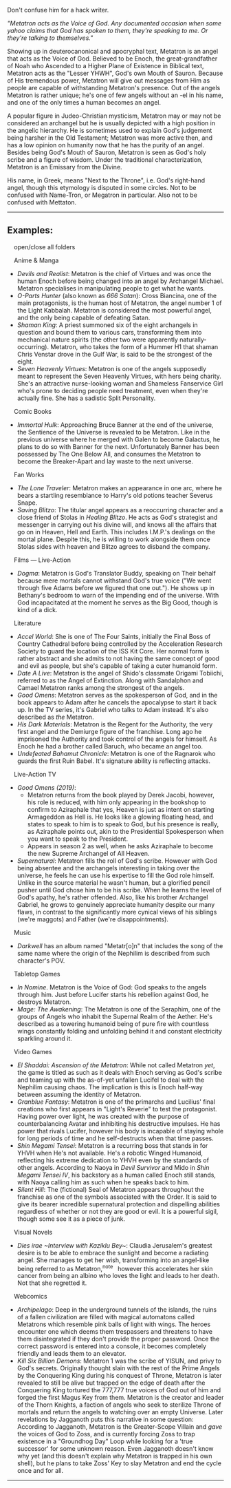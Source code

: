 Don't confuse him for a hack writer.

_"Metatron acts as the Voice of God. Any documented occasion when some yahoo claims that God has spoken to them, they're speaking to me. Or they're talking to themselves."_

Showing up in deuterocanonical and apocryphal text, Metatron is an angel that acts as the Voice of God. Believed to be Enoch, the great-grandfather of Noah who Ascended to a Higher Plane of Existence in Biblical text, Metatron acts as the "Lesser YHWH", God's own Mouth of Sauron. Because of His tremendous power, Metatron will give out messages from Him as people are capable of withstanding Metatron's presence. Out of the angels Metatron is rather unique; he's one of few angels without an -el in his name, and one of the only times a human becomes an angel.

A popular figure in Judeo-Christian mysticism, Metatron may or may not be considered an archangel but he is usually depicted with a high position in the angelic hierarchy. He is sometimes used to explain God's judgement being harsher in the Old Testament; Metatron was more active then, and has a low opinion on humanity now that he has the purity of an angel. Besides being God's Mouth of Sauron, Metatron is seen as God's holy scribe and a figure of wisdom. Under the traditional characterization, Metatron is an Emissary from the Divine.

His name, in Greek, means "Next to the Throne", i.e. God's right-hand angel, though this etymology is disputed in some circles. Not to be confused with Name-Tron, or Megatron in particular. Also not to be confused with Mettaton.

___

## Examples:

    open/close all folders 

    Anime & Manga 

-   _Devils and Realist_: Metatron is the chief of Virtues and was once the human Enoch before being changed into an angel by Archangel Michael. Metatron specialises in manipulating people to get what he wants.
-   _O-Parts Hunter_ (also known as _666 Satan_): Cross Biancina, one of the main protagonists, is the human host of Metatron, the angel number 1 of the Light Kabbalah. Metatron is considered the most powerful angel, and the only being capable of defeating Satan.
-   _Shaman King_: A priest summoned six of the eight archangels in question and bound them to various cars, transforming them into mechanical nature spirits (the other two were apparently naturally-occurring). Metatron, who takes the form of a Hummer H1 that shaman Chris Venstar drove in the Gulf War, is said to be the strongest of the eight.
-   _Seven Heavenly Virtues_: Metatron is one of the angels supposedly meant to represent the Seven Heavenly Virtues, with hers being charity. She's an attractive nurse-looking woman and Shameless Fanservice Girl who's prone to deciding people need treatment, even when they're actually fine. She has a sadistic Split Personality.

    Comic Books 

-   _Immortal Hulk_: Approaching Bruce Banner at the end of the universe, the Sentience of the Universe is revealed to be Metatron. Like in the previous universe where he merged with Galen to become Galactus, he plans to do so with Banner for the next. Unfortunately Banner has been possessed by The One Below All, and consumes the Metatron to become the Breaker-Apart and lay waste to the next universe.

    Fan Works 

-   _The Lone Traveler_: Metatron makes an appearance in one arc, where he bears a startling resemblance to Harry's old potions teacher Severus Snape.
-   _Saving Blitzo_: The titular angel appears as a reoccurring character and a close friend of Stolas in _Healing Blitzo_. He acts as God's strategist and messenger in carrying out his divine will, and knows all the affairs that go on in Heaven, Hell and Earth. This includes I.M.P.'s dealings on the mortal plane. Despite this, he is willing to work alongside them once Stolas sides with heaven and Blitzo agrees to disband the company.

    Films — Live-Action 

-   _Dogma_: Metatron is God's Translator Buddy, speaking on Their behalf because mere mortals cannot withstand God's true voice ("We went through five Adams before we figured that one out."). He shows up in Bethany's bedroom to warn of the impending end of the universe. With God incapacitated at the moment he serves as the Big Good, though is kind of a dick.

    Literature 

-   _Accel World_: She is one of The Four Saints, initially the Final Boss of Country Cathedral before being controlled by the Acceleration Research Society to guard the location of the ISS Kit Core. Her normal form is rather abstract and she admits to not having the same concept of good and evil as people, but she's capable of taking a cuter humanoid form.
-   _Date A Live_: Metatron is the angel of Shido's classmate Origami Tobiichi, referred to as the Angel of Extinction. Along with Sandalphon and Camael Metatron ranks among the strongest of the angels.
-   _Good Omens_: Metatron serves as the spokesperson of God, and in the book appears to Adam after he cancels the apocalypse to start it back up. In the TV series, it's Gabriel who talks to Adam instead. It's also described as _the_ Metatron.
-   _His Dark Materials_: Metatron is the Regent for the Authority, the very first angel and the Demiurge figure of the franchise. Long ago he imprisoned the Authority and took control of the angels for himself. As Enoch he had a brother called Baruch, who became an angel too.
-   _Undefeated Bahamut Chronicle_: Metatron is one of the Ragnarok who guards the first Ruin Babel. It's signature ability is reflecting attacks.

    Live-Action TV 

-   _Good Omens (2019)_:
    -   Metatron returns from the book played by Derek Jacobi, however, his role is reduced, with him only appearing in the bookshop to confirm to Aziraphale that yes, Heaven is just as intent on starting Armageddon as Hell is. He looks like a glowing floating head, and states to speak to him is to speak to God, but his presence is really, as Aziraphale points out, akin to the Presidential Spokesperson when you want to speak to the President.
    -   Appears in season 2 as well, when he asks Aziraphale to become the new Supreme Archangel of All Heaven.
-   _Supernatural_: Metatron fills the roll of God's scribe. However with God being absentee and the archangels interesting in taking over the universe, he feels he can use his expertise to fill the God role himself. Unlike in the source material he wasn't human, but a glorified pencil pusher until God chose him to be his scribe. When he learns the level of God's apathy, he's rather offended. Also, like his brother Archangel Gabriel, he grows to genuinely appreciate humanity despite our many flaws, in contrast to the significantly more cynical views of his siblings (we're maggots) and Father (we're disappointments).

    Music 

-   _Darkwell_ has an album named "Metatr\[o\]n" that includes the song of the same name where the origin of the Nephilim is described from such character's POV.

    Tabletop Games 

-   _In Nomine_. Metatron is the Voice of God: God speaks to the angels through him. Just before Lucifer starts his rebellion against God, he destroys Metatron.
-   _Mage: The Awakening_: The Metatron is one of the Seraphim, one of the groups of Angels who inhabit the Supernal Realm of the Aether. He's described as a towering humanoid being of pure fire with countless wings constantly folding and unfolding behind it and constant electricity sparkling around it.

    Video Games 

-   _El Shaddai: Ascension of the Metatron_: While not called Metatron _yet_, the game is titled as such as it deals with Enoch serving as God's scribe and teaming up with the as-of-yet unfallen Lucifel to deal with the Nephilim causing chaos. The implication is this is Enoch half-way between assuming the identity of Metatron.
-   _Granblue Fantasy_: Metatron is one of the primarchs and Lucilius' final creations who first appears in "Light's Reverie" to test the protagonist. Having power over light, he was created with the purpose of counterbalancing Avatar and inhibiting his destructive impulses. He has power that rivals Lucifer, however his body is incapable of staying whole for long periods of time and he self-destructs when that time passes.
-   _Shin Megami Tensei_: Metatron is a recurring boss that stands in for YHVH when He's not available. He's a robotic Winged Humanoid, reflecting his extreme dedication to YHVH even by the standards of other angels. According to Naoya in _Devil Survivor_ and Mido in _Shin Megami Tensei IV_, his backstory as a human called Enoch still stands, with Naoya calling him as such when he speaks back to him.
-   _Silent Hill_: The (fictional) Seal of Metatron appears throughout the franchise as one of the symbols associated with the Order. It is said to give its bearer incredible supernatural protection and dispelling abilities regardless of whether or not they are good or evil. It is a powerful sigil, though some see it as a piece of junk.

    Visual Novels 

-   _Dies irae ~Interview with Kaziklu Bey~_: Claudia Jerusalem's greatest desire is to be able to embrace the sunlight and become a radiating angel. She manages to get her wish, transforming into an angel-like being referred to as Metatron,<sup>note&nbsp;</sup>  however this accelerates her skin cancer from being an albino who loves the light and leads to her death. Not that she regretted it.

    Webcomics 

-   _Archipelago_: Deep in the underground tunnels of the islands, the ruins of a fallen civilization are filled with magical automatons called Metatrons which resemble pink balls of light with wings. The heroes encounter one which deems them trespassers and threatens to have them disintegrated if they don't provide the proper password. Once the correct password is entered into a console, it becomes completely friendly and leads them to an elevator.
-   _Kill Six Billion Demons_: Metatron 1 was the scribe of YISUN, and privy to God's secrets. Originally thought slain with the rest of the Prime Angels by the Conquering King during his conquest of Throne, Metatron is later revealed to still be alive but trapped on the edge of death after the Conquering King tortured the 777,777 true voices of God out of him and forged the first Magus Key from them. Metatron is the creator and leader of the Thorn Knights, a faction of angels who seek to sterilize Throne of mortals and return the angels to watching over an empty Universe. Later revelations by Jagganoth puts this narrative in some question: According to Jagganoth, Metatron is the Greater-Scope Villain and _gave_ the voices of God to Zoss, and is currently forcing Zoss to trap existence in a "Groundhog Day" Loop while looking for a 'true successor' for some unknown reason. Even Jagganoth doesn't know why yet (and this doesn't explain why Metatron is trapped in his own shell), but he plans to take Zoss' Key to slay Metatron and end the cycle once and for all.

___